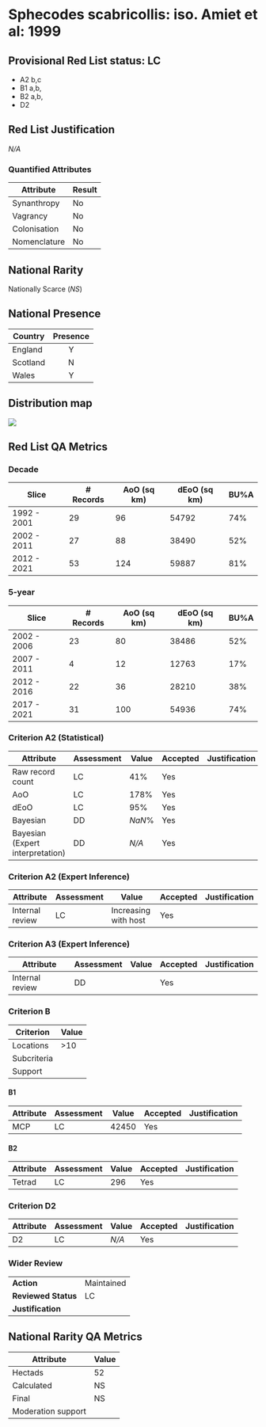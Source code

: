 # Sphecodes scabricollis: iso. Amiet et al: 1999

## Provisional Red List status: LC
- A2 b,c
- B1 a,b, 
- B2 a,b, 
- D2

## Red List Justification
*N/A*
### Quantified Attributes
|Attribute|Result|
|---|---|
|Synanthropy|No|
|Vagrancy|No|
|Colonisation|No|
|Nomenclature|No|


## National Rarity
Nationally Scarce (*NS*)

## National Presence
|Country|Presence
|---|:-:|
|England|Y|
|Scotland|N|
|Wales|Y|


## Distribution map
![](../map/352.svg)

## Red List QA Metrics
### Decade
| Slice | # Records | AoO (sq km) | dEoO (sq km) |BU%A |
|---|---|---|---|---|
|1992 - 2001|29|96|54792|74%|
|2002 - 2011|27|88|38490|52%|
|2012 - 2021|53|124|59887|81%|
### 5-year
| Slice | # Records | AoO (sq km) | dEoO (sq km) |BU%A |
|---|---|---|---|---|
|2002 - 2006|23|80|38486|52%|
|2007 - 2011|4|12|12763|17%|
|2012 - 2016|22|36|28210|38%|
|2017 - 2021|31|100|54936|74%|
### Criterion A2 (Statistical)
|Attribute|Assessment|Value|Accepted|Justification
|---|---|---|---|---|
|Raw record count|LC|41%|Yes||
|AoO|LC|178%|Yes||
|dEoO|LC|95%|Yes||
|Bayesian|DD|*NaN*%|Yes||
|Bayesian (Expert interpretation)|DD|*N/A*|Yes||
### Criterion A2 (Expert Inference)
|Attribute|Assessment|Value|Accepted|Justification
|---|---|---|---|---|
|Internal review|LC|Increasing with host|Yes||
### Criterion A3 (Expert Inference)
|Attribute|Assessment|Value|Accepted|Justification
|---|---|---|---|---|
|Internal review|DD||Yes||
### Criterion B
|Criterion| Value|
|---|---|
|Locations|>10|
|Subcriteria||
|Support||
#### B1
|Attribute|Assessment|Value|Accepted|Justification
|---|---|---|---|---|
|MCP|LC|42450|Yes||
#### B2
|Attribute|Assessment|Value|Accepted|Justification
|---|---|---|---|---|
|Tetrad|LC|296|Yes||
### Criterion D2
|Attribute|Assessment|Value|Accepted|Justification
|---|---|---|---|---|
|D2|LC|*N/A*|Yes||
### Wider Review
|  |  |
|---|---|
|**Action**|Maintained|
|**Reviewed Status**|LC|
|**Justification**||


## National Rarity QA Metrics
|Attribute|Value|
|---|---|
|Hectads|52|
|Calculated|NS|
|Final|NS|
|Moderation support||



